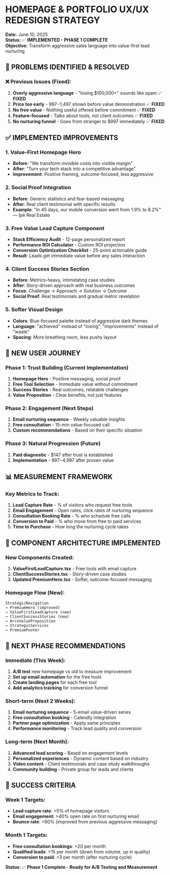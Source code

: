 # HOMEPAGE & PORTFOLIO UX/UX REDESIGN STRATEGY

**Date:** June 10, 2025  
**Status:** ✅ **IMPLEMENTED - PHASE 1 COMPLETE**  
**Objective:** Transform aggressive sales language into value-first lead nurturing

## 🎯 PROBLEMS IDENTIFIED & RESOLVED

### ❌ Previous Issues (Fixed):
1. **Overly aggressive language** - "losing $100,000+" sounds like spam ✅ **FIXED**
2. **Price too early** - $997-$1,497 shown before value demonstration ✅ **FIXED**
3. **No free value** - Nothing useful offered before commitment ✅ **FIXED**
4. **Feature-focused** - Talks about tools, not client outcomes ✅ **FIXED**
5. **No nurturing funnel** - Goes from stranger to $997 immediately ✅ **FIXED**

## ✅ IMPLEMENTED IMPROVEMENTS

### 1. **Value-First Homepage Hero**
- **Before**: "We transform invisible costs into visible margin"
- **After**: "Turn your tech stack into a competitive advantage"
- **Improvement**: Positive framing, outcome-focused, less aggressive

### 2. **Social Proof Integration**
- **Before**: Generic statistics and fear-based messaging
- **After**: Real client testimonial with specific results
- **Example**: "In 45 days, our mobile conversion went from 1.9% to 8.2%" — Ipê Real Estate

### 3. **Free Value Lead Capture Component**
- **Stack Efficiency Audit** - 12-page personalized report
- **Performance ROI Calculator** - Custom ROI projection  
- **Conversion Optimization Checklist** - 25-point actionable guide
- **Result**: Leads get immediate value before any sales interaction

### 4. **Client Success Stories Section**
- **Before**: Metrics-heavy, intimidating case studies
- **After**: Story-driven approach with real business outcomes
- **Focus**: Challenge → Approach → Solution → Outcome
- **Social Proof**: Real testimonials and gradual metric revelation

### 5. **Softer Visual Design**
- **Colors**: Blue-focused palette instead of aggressive dark themes
- **Language**: "achieved" instead of "losing", "improvements" instead of "waste"
- **Spacing**: More breathing room, less pushy layout

## 🚀 NEW USER JOURNEY

### Phase 1: Trust Building (Current Implementation)
1. **Homepage Hero** - Positive messaging, social proof
2. **Free Tool Selection** - Immediate value without commitment
3. **Success Stories** - Real outcomes, relatable challenges
4. **Value Proposition** - Clear benefits, not just features

### Phase 2: Engagement (Next Steps)
1. **Email nurturing sequence** - Weekly valuable insights
2. **Free consultation** - 15-min value-focused call
3. **Custom recommendations** - Based on their specific situation

### Phase 3: Natural Progression (Future)
1. **Paid diagnostic** - $147 after trust is established
2. **Implementation** - $997-$4,997 after proven value

## 📊 MEASUREMENT FRAMEWORK

### Key Metrics to Track:
1. **Lead Capture Rate** - % of visitors who request free tools
2. **Email Engagement** - Open rates, click rates of nurturing sequence  
3. **Consultation Booking Rate** - % who schedule free calls
4. **Conversion to Paid** - % who move from free to paid services
5. **Time to Purchase** - How long the nurturing cycle takes

## 🎨 COMPONENT ARCHITECTURE IMPLEMENTED

### New Components Created:
1. **ValueFirstLeadCapture.tsx** - Free tools with email capture
2. **ClientSuccessStories.tsx** - Story-driven case studies
3. **Updated PremiumHero.tsx** - Softer, outcome-focused messaging

### Homepage Flow (New):
```
StrategicNavigation
→ PremiumHero (improved)
→ ValueFirstLeadCapture (new)
→ ClientSuccessStories (new)  
→ ArcoValueProposition
→ StrategicServices
→ PremiumFooter
```

## 🔄 NEXT PHASE RECOMMENDATIONS

### Immediate (This Week):
1. **A/B test** new homepage vs old to measure improvement
2. **Set up email automation** for the free tools
3. **Create landing pages** for each free tool
4. **Add analytics tracking** for conversion funnel

### Short-term (Next 2 Weeks):
1. **Email nurturing sequence** - 5-email value-driven series
2. **Free consultation booking** - Calendly integration
3. **Partner page optimization** - Apply same principles
4. **Performance monitoring** - Track lead quality and conversion

### Long-term (Next Month):
1. **Advanced lead scoring** - Based on engagement levels
2. **Personalized experiences** - Dynamic content based on industry
3. **Video content** - Client testimonials and case study walkthroughs
4. **Community building** - Private group for leads and clients

## 🎯 SUCCESS CRITERIA

### Week 1 Targets:
- **Lead capture rate**: >5% of homepage visitors
- **Email engagement**: >40% open rate on first nurturing email
- **Bounce rate**: <60% (improved from previous aggressive messaging)

### Month 1 Targets:
- **Free consultation bookings**: >20 per month
- **Qualified leads**: >15 per month (down from volume, up in quality)
- **Conversion to paid**: >3 per month (after nurturing cycle)

**Status**: ✅ **Phase 1 Complete - Ready for A/B Testing and Measurement**
